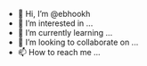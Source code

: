 - 👋 Hi, I’m @ebhookh
- 👀 I’m interested in ...
- 🌱 I’m currently learning ...
- 💞️ I’m looking to collaborate on ...
- 📫 How to reach me ...

<!---
ebhookh/ebhookh is a ✨ special ✨ repository because its `README.md` (this file) appears on your GitHub profile.
You can click the Preview link to take a look at your changes.
--->
